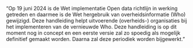 “Op 19 juni 2024 is de Wet implementatie Open data richtlijn in werking getreden en daarmee is de Wet hergebruik van overheidsinformatie (Who) gewijzigd. Deze handleiding helpt uitvoerende (overheids-) organisaties bij het implementeren van de vernieuwde Who. Deze handleiding is op dit moment nog in concept en een eerste versie zal zo spoedig als mogelijk definitief gemaakt worden. Daarna zal deze periodiek worden bijgewerkt.”
